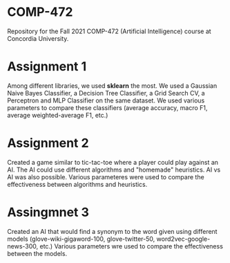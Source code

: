 # COMP-472
Repository for the Fall 2021 COMP-472 (Artificial Intelligence) course at Concordia University. 

# Assignment 1
Among different libraries, we used **sklearn** the most. We used a Gaussian Naive Bayes Classifier, a Decision Tree Classifier, a Grid Search CV, a Perceptron and MLP Classifier on the same dataset. We used various parameters to compare these classifiers (average accuracy, macro F1, average weighted-average F1, etc.)

# Assignment 2
Created a game similar to tic-tac-toe where a player could play against an AI. The AI could use different algorithms and "homemade" heuristics. AI vs AI was also possible. Various parameteres were used to compare the effectiveness between algorithms and heuristics.

# Assingmnet 3
Created an AI that would find a synonym to the word given using different models (glove-wiki-gigaword-100, glove-twitter-50, word2vec-google-news-300, etc.) Various parameters wre used to compare the effectiveness between the models.
